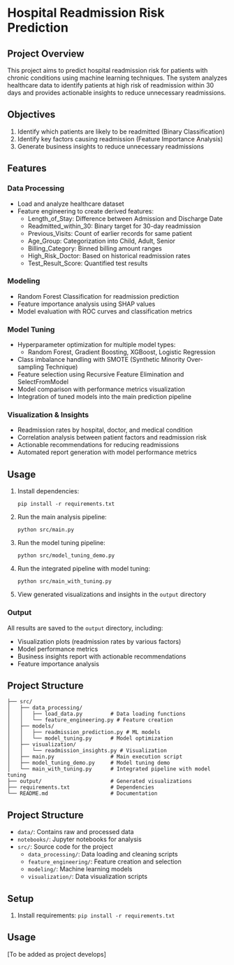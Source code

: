 # Hospital Readmission Risk Prediction

## Project Overview
This project aims to predict hospital readmission risk for patients with chronic conditions using machine learning techniques. The system analyzes healthcare data to identify patients at high risk of readmission within 30 days and provides actionable insights to reduce unnecessary readmissions.

## Objectives
1. Identify which patients are likely to be readmitted (Binary Classification)
2. Identify key factors causing readmission (Feature Importance Analysis)
3. Generate business insights to reduce unnecessary readmissions

## Features

### Data Processing
- Load and analyze healthcare dataset
- Feature engineering to create derived features:
  - Length_of_Stay: Difference between Admission and Discharge Date
  - Readmitted_within_30: Binary target for 30-day readmission
  - Previous_Visits: Count of earlier records for same patient
  - Age_Group: Categorization into Child, Adult, Senior
  - Billing_Category: Binned billing amount ranges
  - High_Risk_Doctor: Based on historical readmission rates
  - Test_Result_Score: Quantified test results

### Modeling
- Random Forest Classification for readmission prediction
- Feature importance analysis using SHAP values
- Model evaluation with ROC curves and classification metrics

### Model Tuning
- Hyperparameter optimization for multiple model types:
  - Random Forest, Gradient Boosting, XGBoost, Logistic Regression
- Class imbalance handling with SMOTE (Synthetic Minority Over-sampling Technique)
- Feature selection using Recursive Feature Elimination and SelectFromModel
- Model comparison with performance metrics visualization
- Integration of tuned models into the main prediction pipeline

### Visualization & Insights
- Readmission rates by hospital, doctor, and medical condition
- Correlation analysis between patient factors and readmission risk
- Actionable recommendations for reducing readmissions
- Automated report generation with model performance metrics

## Usage

1. Install dependencies:
   ```
   pip install -r requirements.txt
   ```

2. Run the main analysis pipeline:
   ```
   python src/main.py
   ```

3. Run the model tuning pipeline:
   ```
   python src/model_tuning_demo.py
   ```

4. Run the integrated pipeline with model tuning:
   ```
   python src/main_with_tuning.py
   ```

5. View generated visualizations and insights in the `output` directory

### Output

All results are saved to the `output` directory, including:

- Visualization plots (readmission rates by various factors)
- Model performance metrics
- Business insights report with actionable recommendations
- Feature importance analysis

## Project Structure

```
├── src/
│   ├── data_processing/
│   │   ├── load_data.py         # Data loading functions
│   │   └── feature_engineering.py # Feature creation
│   ├── models/
│   │   ├── readmission_prediction.py # ML models
│   │   └── model_tuning.py      # Model optimization
│   ├── visualization/
│   │   └── readmission_insights.py # Visualization
│   ├── main.py                  # Main execution script
│   ├── model_tuning_demo.py     # Model tuning demo
│   └── main_with_tuning.py      # Integrated pipeline with model tuning
├── output/                      # Generated visualizations
├── requirements.txt             # Dependencies
└── README.md                    # Documentation
```

## Project Structure
- `data/`: Contains raw and processed data
- `notebooks/`: Jupyter notebooks for analysis
- `src/`: Source code for the project
  - `data_processing/`: Data loading and cleaning scripts
  - `feature_engineering/`: Feature creation and selection
  - `modeling/`: Machine learning models
  - `visualization/`: Data visualization scripts

## Setup
1. Install requirements:
```pip install -r requirements.txt```

## Usage
[To be added as project develops]
